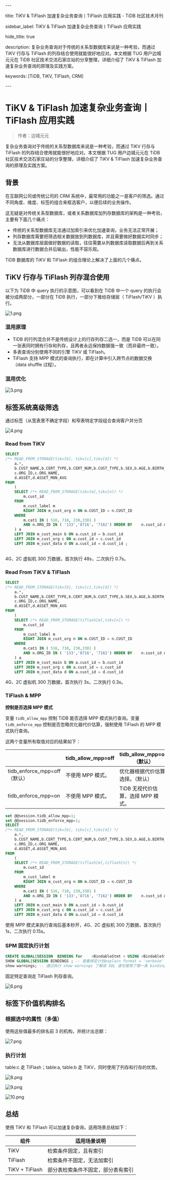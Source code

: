 \---

title: TiKV & TiFlash 加速复杂业务查询丨TiFlash 应用实践 - TiDB 社区技术月刊

sidebar_label: TiKV & TiFlash 加速复杂业务查询丨TiFlash 应用实践

hide_title: true

description: 复杂业务查询对于传统的关系型数据库来说是一种考验，而通过 TiKV 行存与 TiFlash 的列存结合使用就能很好地应对。本文根据 TUG 用户边城元元在 TiDB 社区技术交流石家庄站的分享整理，详细介绍了 TiKV & TiFlash 加速复杂业务查询的原理及实践方案。

keywords: [TiDB, TiKV, TiFlash, CRM]

\---



# TiKV & TiFlash 加速复杂业务查询丨TiFlash 应用实践

> 作者：边城元元



复杂业务查询对于传统的关系型数据库来说是一种考验，而通过 TiKV 行存与 TiFlash 的列存结合使用就能很好地应对。本文根据 TUG 用户边城元元在 TiDB 社区技术交流石家庄站的分享整理，详细介绍了 TiKV & TiFlash 加速复杂业务查询的原理及实践方案。

## 背景

在互联网公司或传统公司的 CRM 系统中，最常用的功能之一是客户的筛选。通过不同角度、维度、标签的组合来框选客户，以便后续的业务操作。

这无疑是对传统关系型数据库，或者关系数据库加列存数据库的架构是一种考验，主要有下面几个痛点：

- 传统的关系型数据库无法通过加索引来优化加速查询，业务无法正常开展；
- 列存数据库需要把筛选相关数据放到列数据库，并且需要做好数据实时同步；
- 无法从数据库层面做好数据的读取，往往需要从列数据库读取数据后再到关系数据库进行数据合并后输出，性能不容乐观。

TiDB 数据库的 TiKV 和 TiFlash 的组合理论上解决了上面的几个痛点。

## TiKV 行存与 TiFlash 列存混合使用

以下为 TiDB 中 query 执行的示意图，可以看到在 TiDB 中一个 query 的执行会被分成两部分，一部分在 TiDB 执行，一部分下推给存储层（ TiFlash/TiKV ）执行。

![1.png](https://img1.www.pingcap.com/prod/1_7eb5dccc12.png)

### 混用原理

- TiDB 的行列混合并不是传统设计上的行存列存二选一，而是 TiDB 可以在同一张表同时拥有行存和列存，且两者永远保持数据强一致（而非最终一致）。
- 多表查询分别使用不同的引擎 TiKV 或 TiFlash。
- TiFlash 支持 MPP 模式的查询执行，即在计算中引入跨节点的数据交换（data shuffle 过程）。

### 混用优化

![3.png](https://img1.www.pingcap.com/prod/3_3e79d27aca.png)

## 标签系统高级筛选

通过标签（从宽表里不确定字段）和窄表特定字段组合查询客户并分页

![4.png](https://img1.www.pingcap.com/prod/4_b246f6a7f7.png)

### Read from TiKV

```sql
SELECT 
/*+ READ_FROM_STORAGE(tikv[b], tikv[c],tikv[d]) */
    a.*,
    b.CUST_NAME,b.CERT_TYPE,b.CERT_NUM,b.CUST_TYPE,b.SEX,b.AGE,b.BIRTH_DT,
    c.ORG_ID,c.ORG_NAME,
    d.ASSET,d.ASSET_MON_AVG 
FROM
    (
    SELECT /*+ READ_FROM_STORAGE(tikv[m],tikv[n]) */
        m.cust_id 
    FROM
        m_cust_label m
        RIGHT JOIN m_cust_org n ON m.CUST_ID = n.CUST_ID 
    WHERE
        m.cat1 IN ( 516, 710, 230,3301 ) 
        AND n.ORG_ID IN ( '133','8716', '7162') ORDER BY    n.cust_id ASC     LIMIT 100 
    ) a
    LEFT JOIN m_cust_main b ON a.cust_id = b.cust_id
    LEFT JOIN m_cust_org c ON a.cust_id = c.cust_id
    LEFT JOIN m_cust_data d ON a.cust_id = d.cust_id ;
    
```

4G、2C 虚拟机 300 万数据，首次执行 48s，二次执行 0.7s。

### Read From TiKV & TiFlash

```sql
SELECT 
/*+ READ_FROM_STORAGE(tikv[b], tikv[c],tikv[d]) */
    a.*,
    b.CUST_NAME,b.CERT_TYPE,b.CERT_NUM,b.CUST_TYPE,b.SEX,b.AGE,b.BIRTH_DT,
    c.ORG_ID,c.ORG_NAME,
    d.ASSET,d.ASSET_MON_AVG 
FROM
    (
    SELECT /*+ READ_FROM_STORAGE(tiflash[m],tikv[n]) */
        m.cust_id 
    FROM
        m_cust_label m
        RIGHT JOIN m_cust_org n ON m.CUST_ID = n.CUST_ID 
    WHERE
        m.cat1 IN ( 516, 710, 230,3301 ) 
        AND n.ORG_ID IN ( '133','8716', '7162') ORDER BY    n.cust_id ASC     LIMIT 100 
    ) a
    LEFT JOIN m_cust_main b ON a.cust_id = b.cust_id
    LEFT JOIN m_cust_org c ON a.cust_id = c.cust_id
    LEFT JOIN m_cust_data d ON a.cust_id = d.cust_id 
```

4G、2C 虚拟机 300 万数据，首次执行 3s，二次执行 0.3s。

### TiFlash & MPP

**控制是否选择 MPP 模式**

变量 `tidb_allow_mpp` 控制 TiDB 能否选择 MPP 模式执行查询。变量 `tidb_enforce_mpp` 控制是否忽略优化器代价估算，强制使用 TiFlash 的 MPP 模式执行查询。

这两个变量所有取值对应的结果如下：

|                              | tidb_allow_mpp=off | tidb_allow_mpp=on（默认）          |
| ---------------------------- | ------------------ | ---------------------------------- |
| tidb_enforce_mpp=off（默认） | 不使用 MPP 模式。  | 优化器根据代价估算选择。（默认）   |
| tidb_enforce_mpp=on          | 不使用 MPP 模式。  | TiDB 无视代价估算，选择 MPP 模式。 |

```sql
set @@session.tidb_allow_mpp=1;
set @@session.tidb_enforce_mpp=1;
SELECT 
/*+ READ_FROM_STORAGE(tikv[b], tikv[c],tikv[d]) */
    a.*,
    b.CUST_NAME,b.CERT_TYPE,b.CERT_NUM,b.CUST_TYPE,b.SEX,b.AGE,b.BIRTH_DT,
    c.ORG_ID,c.ORG_NAME,
    d.ASSET,d.ASSET_MON_AVG 
FROM
    (
    SELECT /*+ READ_FROM_STORAGE(tiflash[m],tiflash[n]) */
        m.cust_id 
    FROM
        m_cust_label m
        RIGHT JOIN m_cust_org n ON m.CUST_ID = n.CUST_ID 
    WHERE
        m.cat1 IN ( 516, 710, 230,3301 ) 
        AND n.ORG_ID IN ( '133','8716', '7162') ORDER BY    n.cust_id ASC     LIMIT 100 
    ) a
    LEFT JOIN m_cust_main b ON a.cust_id = b.cust_id
    LEFT JOIN m_cust_org c ON a.cust_id = c.cust_id
    LEFT JOIN m_cust_data d ON a.cust_id = d.cust_id 
```

使用 MPP 模式来执行查询后基本秒开，4G、2C 虚拟机 300 万数据，首次执行 1s，二次执行 0.15s。

### SPM 固定执行计划

```sql
CREATE GLOBAL|SESSION  BINDING for    <BindableStmt > USING <BindableStmt2>
SHOW GLOBAL|SESSION BINDINGS ; -- 查看绑定计划explain format = 'verbose' <BindableStmt2>;
show warnings; -- 通过执行 show warnings 了解该 SQL 语句使用了哪一条 binding
```

固定特定查询走 TiFlash 列存查询。

![6.png](https://img1.www.pingcap.com/prod/6_dda4be9c09.png)

## 标签下价值机构排名

### 根据选中的属性（多值）

使用这些值最多的排名前 3 的机构，并统计出总额：

![7.png](https://img1.www.pingcap.com/prod/7_97c053017b.png)

### 执行计划

table:c 走 TiFlash；table:a, table:b 走 TiKV，同时使用了列存和行存的优势。

![8.png](https://img1.www.pingcap.com/prod/8_b456545784.png)

![9.png](https://img1.www.pingcap.com/prod/9_87bc34d4b7.png)

![10.png](https://img1.www.pingcap.com/prod/10_9fb02f6d1c.png)

## 总结

使用 TiKV 和 TiFlash 可以加速复杂查询，适用场景总结如下：

| **组件**       | **适用场景说明**                   |
| -------------- | ---------------------------------- |
| TiKV           | 检索条件固定，且有索引             |
| TiFlash        | 检索条件不固定，无法加索引         |
| TiKV + TiFlash | 部分表检索条件不固定，部分表有索引 |